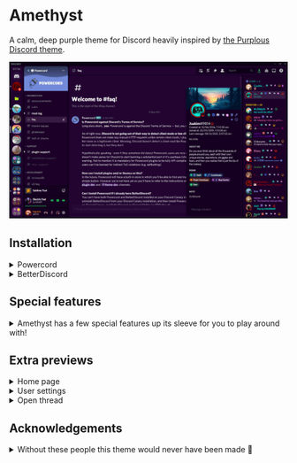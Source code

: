 <!--- I hate <details> -->

# Amethyst
A calm, deep purple theme for Discord heavily inspired by [the Purplous Discord theme](https://github.com/XuaTheGrate/Purplous 'Thanks, Maya and Equity!').

![Main Preview](https://github.com/spinfish/images/blob/master/amethyst/preview_1.png)

## Installation
<details> <!-- -------------------------- detail -------------------------- -->
  <summary>Powercord</summary>
  <h4>To install Amethyst with Powercord</h4>
  <ul>
    <li>Navigate to your <code>powercord</code> folder</li>
    <li>Go to <code>src > Powercord</code> and right click <code>themes</code></li>
    <li>Select <code>Git Bash here</code> (as shown below) and then type</li>
  </ul>
  <pre>git clone https://github.com/spinfish/amethyst</pre>
  <details>
    <summary>Screenshot of <code>Git Bash here</code></summary>
    <img src="https://media.discordapp.net/attachments/678012423067926539/835658793253470308/git_bash_here.png">
  </details>
</details>
<details> <!-- -------------------------- detail -------------------------- -->
  <summary>BetterDiscord</summary>
  <h4>To install Amethyst with BetterDiscord</h4>
  <p>
    For a direct download, click <a href="https://betterdiscord.app/Download?id=422">here</a>. If you don't want that, do the following:
  </p>
  <ul>
    <li>Click <a href="https://betterdiscord.app/theme/Amethyst">here</a></li>
    <li>Press the big blue <code>Download</code> button</li>
    <li>Drag and drop the file into your <code>Themes</code> folder</li>
  </ul>
</details>

## Special features
<details> <!-- -------------------------- detail -------------------------- -->
  <summary>
    Amethyst has a few special features up its sleeve for you to play around with!
  </summary>
  <ul>
    <li> <!-- -------------------------- li -------------------------- -->
      <h3>Custom-made addons</h3>
      <p>
        As of v1.4.0, Amethyst comes with custom-made addons which you can view in <a href="https://github.com/spinfish/amethyst/tree/master/extras">the extras folder</a>. To use one, simply paste the following CSS into your Quick CSS file:
      </p>
      <pre><code>@import "https://spinfish.github.io/amethyst/extras/[ADDON-NAME-HERE].css";</code></pre>
      <details> <!-- -------------------------- detail -------------------------- -->
        <summary><code>settings-button</code> addon</summary>
        <img src="https://cdn.discordapp.com/attachments/666510091658330123/920872238759174174/amethyst-settings-button-addon.gif">
      </details>
    </li>
    <li> <!-- -------------------------- li -------------------------- -->
      <h3>Customizable margins and rounded corners</h3>
      <p>
        As of v1.3.0, you can now customize Amethyst's spacing and corner roundness properties! Simply head over to your Quick CSS, paste the following CSS into it, then adjust each of the `VALUE`s to your likings:
      </p>
      <pre><code>:root { <!-- I'm sorry you have to see this monstrosity -->
  --amethyst-margin: `VALUE`px; /* Default spacing: 4px */
  --amethyst-radius: `VALUE`px; /* Default roundness: 10px */
}</code></pre>
      <details>
        <summary>Here's what Amethyst looks like with the margin property set to `8px` and the radius property to `0px`:</summary>
        <img src="https://github.com/spinfish/images/blob/master/amethyst/preview_margin_8px_radius_0px.png">
      </details>
    </li>
  </ul>
</details>

## Extra previews
<details>
  <summary>Home page</summary>
  <img src="https://github.com/spinfish/images/blob/master/amethyst/preview_2.png">
</details>
<details>
  <summary>User settings</summary>
  <img src="https://github.com/spinfish/images/blob/master/amethyst/preview_3.png">
</details>
<details>
  <summary>Open thread</summary>
  <img src="https://github.com/spinfish/images/blob/master/amethyst/preview_4.png">
</details>

## Acknowledgements
<details>
  <summary>Without these people this theme would never have been made 💙</summary>
  <br>

  Huge thanks to **[Maya](https://github.com/XuaTheGrate)** and Equity for the original theme idea and variables, and to **[Daggy](https://github.com/Daggy1234)** for giving me the permission to take the theme's concept as my own. Also, thank you to the following people for their wonderful extras:

  - **[NYRI4](https://github.com/NYRI4)** for [Discolored](https://github.com/NYRI4/Discolored)
  - **[mr-miner1](https://github.com/mr-miner1)** for [Better Badges](https://github.com/mr-miner1/Better-Badges)
  - **[Goose-Nest](https://github.com/Goose-Nest/)** for [RevertRebrand](https://github.com/Goose-Nest/GT-RevertRebrand)
  - **[CreArts Community](https://github.com/CreArts-Community)** for [Context Icons](https://github.com/CreArts-Community/Context-Icons)

</details>
